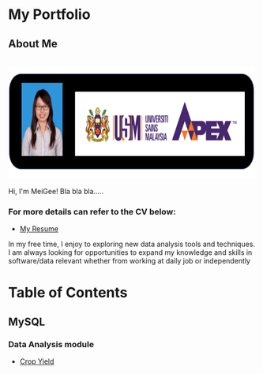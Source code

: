 # My Portfolio
## About Me

&nbsp;&nbsp;&nbsp;&nbsp;&nbsp;&nbsp;&nbsp;&nbsp;&nbsp;&nbsp;&nbsp;&nbsp;&nbsp;&nbsp;&nbsp;&nbsp;&nbsp;&nbsp;&nbsp;&nbsp;&nbsp;&nbsp;&nbsp;&nbsp;&nbsp;&nbsp;&nbsp;&nbsp;&nbsp;&nbsp;&nbsp;
<img src="https://github.com/meigeeong/My-Portfolio/blob/main/img/MyBanner.PNG" width="500" height="227">


Hi, I'm MeiGee! Bla bla bla.....

### For more details can refer to the CV below:<br>
- [My Resume](https://github.com/meigeeong/My-Portfolio/blob/main/RESUME%20MG5%20.pdf)

In my free time, I enjoy to exploring new data analysis tools and techniques. I am always looking for opportunities to expand my knowledge and skills in software/data relevant whether from working at daily job or independently

# Table of Contents

## MySQL

### Data Analysis module
- [Crop Yield](https://github.com/meigeeong/Crop-Yield-mysql) 

